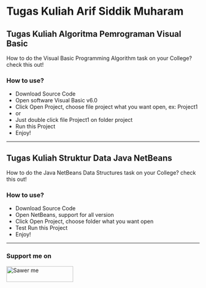 # Tugas Kuliah Arif Siddik Muharam

## Tugas Kuliah Algoritma Pemrograman Visual Basic  

How to do the Visual Basic Programming Algorithm task on your College? check this out!

### How to use?

- Download Source Code
- Open software Visual Basic v6.0 
- Click Open Project, choose file project what you want open, ex: Project1
- or 
- Just double click file Project1 on folder project
- Run this Project
- Enjoy!  

---

## Tugas Kuliah Struktur Data Java NetBeans

How to do the Java NetBeans Data Structures task on your College? check this out!

### How to use?   

- Download Source Code
- Open NetBeans, support for all version 
- Click Open Project, choose folder what you want open
- Test Run this Project
- Enjoy!  

---

### Support me on
<a href="https://saweria.co/arifsiddikm" target="_blank"><img src="https://user-images.githubusercontent.com/26188697/180601310-e82c63e4-412b-4c36-b7b5-7ba713c80380.png" alt="Sawer me" height="41" width="174"></a>